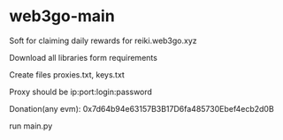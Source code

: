 # web3go-main
Soft for claiming daily rewards for reiki.web3go.xyz

Download all libraries form requirements 

Create files proxies.txt, keys.txt

Proxy should be ip:port:login:password

Donation(any evm): 0x7d64b94e63157B3B17D6fa485730Ebef4ecb2d0B

run main.py
